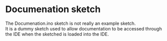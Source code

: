 Documenation sketch
===================
The Documenation.ino sketch is not really an example sketch.  
It is a dummy sketch used to allow documentation to be accessed through the IDE when the sketched is loaded into the IDE.
